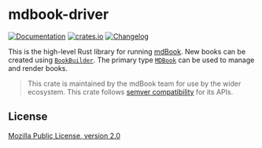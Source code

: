 # mdbook-driver

[![Documentation](https://img.shields.io/docsrs/mdbook-driver)](https://docs.rs/mdbook-driver)
[![crates.io](https://img.shields.io/crates/v/mdbook-driver.svg)](https://crates.io/crates/mdbook-driver)
[![Changelog](https://img.shields.io/badge/CHANGELOG-Latest-green)](https://github.com/rust-lang/mdBook/blob/master/CHANGELOG.md)

This is the high-level Rust library for running [mdBook](https://rust-lang.github.io/mdBook/). New books can be created using [`BookBuilder`](https://docs.rs/mdbook-driver/latest/mdbook_driver/init/struct.BookBuilder.html). The primary type [`MDBook`](https://docs.rs/mdbook-driver/latest/mdbook_driver/struct.MDBook.html) can be used to manage and render books.

> This crate is maintained by the mdBook team for use by the wider ecosystem. This crate follows [semver compatibility](https://doc.rust-lang.org/cargo/reference/semver.html) for its APIs.

## License

[Mozilla Public License, version 2.0](https://github.com/rust-lang/mdBook/blob/master/LICENSE)
